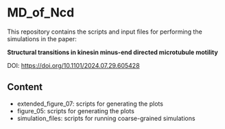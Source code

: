 # MD_of_Ncd

This repository contains the scripts and input files for performing the
simulations in the paper:


**Structural transitions in kinesin minus-end directed microtubule motility**

DOI: https://doi.org/10.1101/2024.07.29.605428


## Content

- extended_figure_07: scripts for generating the plots
- figure_05: scripts for generating the plots
- simulation_files: scripts for running coarse-grained simulations

